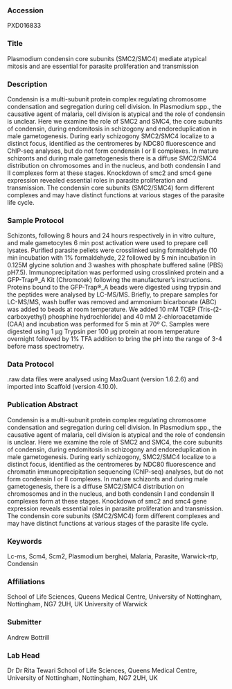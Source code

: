 ### Accession
PXD016833

### Title
Plasmodium condensin core subunits (SMC2/SMC4) mediate atypical mitosis and are essential for parasite proliferation and transmission

### Description
Condensin is a multi-subunit protein complex regulating chromosome condensation and segregation during cell division. In Plasmodium spp., the causative agent of malaria, cell division is atypical and the role of condensin is unclear. Here we examine the role of SMC2 and SMC4, the core subunits of condensin, during endomitosis in schizogony and endoreduplication in male gametogenesis. During early schizogony SMC2/SMC4 localize to a distinct focus, identified as the centromeres by NDC80 fluorescence and ChIP-seq analyses, but do not form condensin I or II complexes. In mature schizonts and during male gametogenesis there is a diffuse SMC2/SMC4 distribution on chromosomes and in the nucleus, and both condensin I and II complexes form at these stages. Knockdown of smc2 and smc4 gene expression revealed essential roles in parasite proliferation and transmission. The condensin core subunits (SMC2/SMC4) form different complexes and may have distinct functions at various stages of the parasite life cycle.

### Sample Protocol
Schizonts, following 8 hours and 24 hours respectively in in vitro culture, and male gametocytes 6 min post activation were used to prepare cell lysates. Purified parasite pellets were crosslinked using formaldehyde (10 min incubation with 1% formaldehyde, 22   followed by 5 min incubation in 0.125M glycine solution and 3 washes with phosphate buffered saline (PBS) pH7.5). Immunoprecipitation was performed using crosslinked protein and a GFP-Trap®_A Kit (Chromotek) following the manufacturer’s instructions. Proteins bound to the GFP-Trap®_A beads were digested using trypsin and the peptides were analysed by LC-MS/MS. Briefly, to prepare samples for LC-MS/MS, wash buffer was removed and ammonium bicarbonate (ABC) was added to beads at room temperature. We added 10 mM TCEP (Tris-(2-carboxyethyl) phosphine hydrochloride) and 40 mM 2-chloroacetamide (CAA) and incubation was performed for 5 min at 70º C. Samples were digested using 1 µg Trypsin per 100 µg protein at room temperature overnight followed by 1% TFA addition to bring the pH into the range of 3-4 before mass spectrometry.

### Data Protocol
.raw data files were analysed using MaxQuant (version 1.6.2.6) and imported into Scaffold (version 4.10.0).

### Publication Abstract
Condensin is a multi-subunit protein complex regulating chromosome condensation and segregation during cell division. In Plasmodium spp., the causative agent of malaria, cell division is atypical and the role of condensin is unclear. Here we examine the role of SMC2 and SMC4, the core subunits of condensin, during endomitosis in schizogony and endoreduplication in male gametogenesis. During early schizogony, SMC2/SMC4 localize to a distinct focus, identified as the centromeres by NDC80 fluorescence and chromatin immunoprecipitation sequencing (ChIP-seq) analyses, but do not form condensin I or II complexes. In mature schizonts and during male gametogenesis, there is a diffuse SMC2/SMC4 distribution on chromosomes and in the nucleus, and both condensin I and condensin II complexes form at these stages. Knockdown of smc2 and smc4 gene expression reveals essential roles in parasite proliferation and transmission. The&#xa0;condensin core subunits (SMC2/SMC4) form different complexes and may have distinct functions at various stages of the parasite life cycle.

### Keywords
Lc-ms, Scm4, Scm2, Plasmodium berghei, Malaria, Parasite, Warwick-rtp, Condensin

### Affiliations
School of Life Sciences, Queens Medical Centre, University of Nottingham, Nottingham, NG7 2UH, UK
University of Warwick

### Submitter
Andrew Bottrill

### Lab Head
Dr Dr Rita Tewari
School of Life Sciences, Queens Medical Centre, University of Nottingham, Nottingham, NG7 2UH, UK


